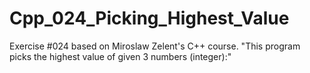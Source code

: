 # Cpp_024_Picking_Highest_Value
Exercise #024 based on Miroslaw Zelent's C++ course.
"This program picks the highest value of given 3 numbers (integer):"
